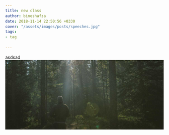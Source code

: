 ```yaml
---
title: new class
author: bineshafza
date: 2018-11-14 22:50:56 +0330
cover: "/assets/images/posts/speeches.jpg"
tags:
- tag

---
```

asdsad![](/assets/images/posts/speeches.jpg)